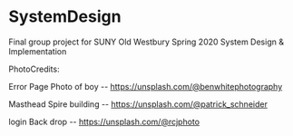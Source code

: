 # SystemDesign

Final group project for SUNY Old Westbury Spring 2020 System Design & Implementation

PhotoCredits:

Error Page Photo of boy --  https://unsplash.com/@benwhitephotography

Masthead Spire building -- https://unsplash.com/@patrick_schneider

login Back drop -- https://unsplash.com/@rcjphoto
